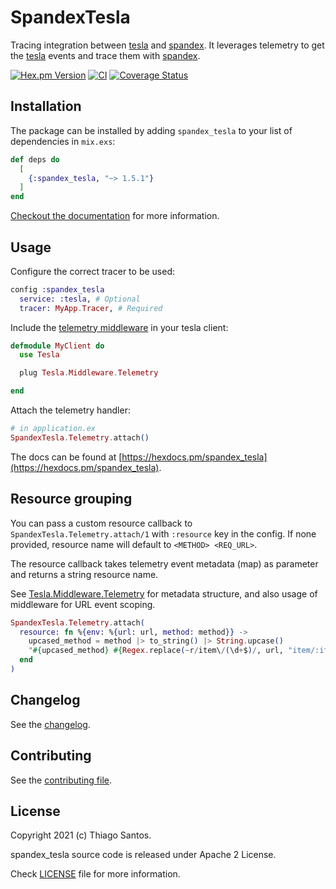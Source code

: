 # SpandexTesla

<!-- MDOC !-->

Tracing integration between [tesla](https://hex.pm/packages/tesla) and [spandex](https://hex.pm/packages/spandex).
It leverages telemetry to get the [tesla](https://hex.pm/packages/tesla) events and trace them with [spandex](https://hex.pm/packages/spandex).

[![Hex.pm Version](http://img.shields.io/hexpm/v/spandex_tesla.svg?style=flat)](https://hex.pm/packages/spandex_tesla)
[![CI](https://github.com/thiamsantos/spandex_tesla/workflows/CI/badge.svg?branch=master)](https://github.com/thiamsantos/spandex_tesla/actions?query=branch%3Amaster)
[![Coverage Status](https://coveralls.io/repos/github/thiamsantos/spandex_tesla/badge.svg?branch=master)](https://coveralls.io/github/thiamsantos/spandex_tesla?branch=master)

## Installation

The package can be installed
by adding `spandex_tesla` to your list of dependencies in `mix.exs`:

```elixir
def deps do
  [
    {:spandex_tesla, "~> 1.5.1"}
  ]
end
```

[Checkout the documentation](https://hexdocs.pm/spandex_tesla) for more information.

## Usage

Configure the correct tracer to be used:

```elixir
config :spandex_tesla
  service: :tesla, # Optional
  tracer: MyApp.Tracer, # Required
```

Include the [telemetry middleware](https://hexdocs.pm/tesla/Tesla.Middleware.Telemetry.html#content) in your tesla client:

```elixir
defmodule MyClient do
  use Tesla

  plug Tesla.Middleware.Telemetry

end
```

Attach the telemetry handler:

```elixir
# in application.ex
SpandexTesla.Telemetry.attach()
```

The docs can
be found at [https://hexdocs.pm/spandex_tesla](https://hexdocs.pm/spandex_tesla).

## Resource grouping

You can pass a custom resource callback to `SpandexTesla.Telemetry.attach/1` with `:resource` key in the config. If none provided, resource name will default to `<METHOD> <REQ_URL>`.

The resource callback takes telemetry event metadata (map) as parameter and returns a string resource name.

See [Tesla.Middleware.Telemetry](https://hexdocs.pm/tesla/Tesla.Middleware.Telemetry.html#module-telemetry-events) for metadata structure, and also usage of middleware for URL event scoping.

```elixir
SpandexTesla.Telemetry.attach(
  resource: fn %{env: %{url: url, method: method}} ->
    upcased_method = method |> to_string() |> String.upcase()
    "#{upcased_method} #{Regex.replace(~r/item\/(\d+$)/, url, "item/:item_id")}"
  end
)
```

## Changelog

See the [changelog](CHANGELOG.md).

<!-- MDOC !-->

## Contributing

See the [contributing file](CONTRIBUTING.md).

## License

Copyright 2021 (c) Thiago Santos.

spandex_tesla source code is released under Apache 2 License.

Check [LICENSE](https://github.com/thiamsantos/spandex_tesla/blob/master/LICENSE) file for more information.

